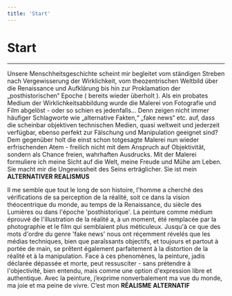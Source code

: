 ```yaml
---
title: 'Start'
---
```

# Start
---

Unsere Menschheitsgeschichte scheint mir begleitet vom ständigen Streben nach Vergewisserung der Wirklichkeit, vom theozentrischen Weltbild über die Renaissance und Aufklärung bis hin zur Proklamation der „posthistorischen“ Epoche ( bereits wieder überholt ). Als ein probates Medium der Wirklichkeitsabbildung wurde die Malerei von Fotografie und Film abgelöst - oder so schien es jedenfalls... Denn zeigen nicht immer häufiger Schlagworte wie „alternative Fakten,“ „fake news“ etc. auf, dass die scheinbar objektiven technischen Medien, quasi weltweit und jederzeit verfügbar, ebenso perfekt zur Fälschung und Manipulation geeignet sind? Dem gegenüber holt die einst schon totgesagte Malerei nun wieder erfrischenden Atem - freilich nicht mit dem Anspruch auf Objektivität, sondern als Chance freien, wahrhaften Ausdrucks. Mit der Malerei formuliere ich meine Sicht auf die Welt, meine Freude und Mühe am Leben. Sie macht mir die Ungewissheit des Seins erträglicher. Sie ist mein __ALTERNATIVER REALISMUS__

Il me semble que tout le long de son histoire, l'homme a cherché des vérifications de sa perception de la réalité, soit ce dans la vision théocentrique du monde, au temps de la Renaissance, du siècle des Lumières ou dans l'époche 'posthistorique'. La peinture comme médium éprouvé de l'illustration de la réalité a, à un moment, été remplacée par la photographie et le film qui semblaient plus méticuleux. Jusqu'à ce que des mots d'ordre du genre 'fake news' nous ont réçemment révelés que les médias techniques, bien que paraîssants objectifs, et toujours et partout à portée de main, se prêtent également parfaitement à la distortion de la réalité et à la manipulation. Face à ces phenomènes, la peinture, jadis déclarée dépassée et morte, peut ressusciter - sans prétendre à l'objectivité, bien entendu, mais comme une option d'expression libre et authentique. Avec la peinture, j’exprime nonverbalement ma vue du monde, ma joie et ma peine de vivre. C’est mon __RÉALISME ALTERNATIF__
